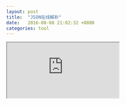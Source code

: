 ```yaml
---
layout: post
title:  "JSON在线解析"
date:   2016-08-08 21:02:32 +0800
categories: tool
---
```





<iframe src="http://json.parser.online.fr"></iframe>
